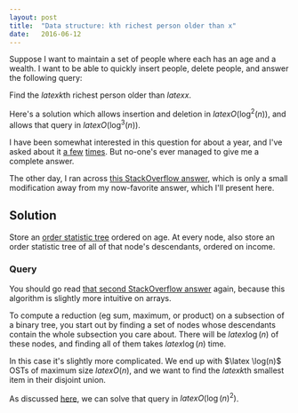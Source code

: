 ```yaml
---
layout: post
title:  "Data structure: kth richest person older than x"
date:   2016-06-12
---
```


Suppose I want to maintain a set of people where each has an age and a wealth. I want to be able to quickly insert people, delete people, and answer the following query:

Find the $latex k$th richest person older than $latex x$.

Here's a solution which allows insertion and deletion in $latex O(\log^2(n))$, and allows that query in $latex O(\log^3(n))$.

I have been somewhat interested in this question for about a year, and I've asked about it [a few](https://www.facebook.com/bshlgrs/posts/10205556609689335) [times](http://stackoverflow.com/questions/31153033/data-structure-to-support-a-particular-query-on-a-set-of-2d-points). But no-one's ever managed to give me a complete answer.

The other day, I ran across [this StackOverflow answer](http://stackoverflow.com/a/26299986/1360429), which is only a small modification away from my now-favorite answer, which I'll present here.

## Solution

Store an [order statistic tree](https://en.wikipedia.org/wiki/Order_statistic_tree) ordered on age. At every node, also store an order statistic tree of all of that node's descendants, ordered on income.

### Query

You should go read [that second StackOverflow answer](http://stackoverflow.com/a/26299986/1360429) again, because this algorithm is slightly more intuitive on arrays.

To compute a reduction (eg sum, maximum, or product) on a subsection of a binary tree, you start out by finding a set of nodes whose descendants contain the whole subsection you care about. There will be $latex \log(n)$ of these nodes, and finding all of them takes $latex \log(n)$ time.

In this case it's slightly more complicated. We end up with $\latex \log(n)$ OSTs of maximum size $latex O(n)$, and we want to find the $latex k$th smallest item in their disjoint union.

As discussed [here](/2016/06/16/generalized-multi-quickselect.html), we can solve that query in $latex O\left(\log(n)^2\right)$.
